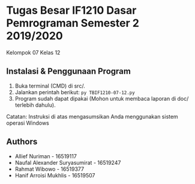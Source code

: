 # Tugas Besar IF1210 Dasar Pemrograman Semester 2 2019/2020
Kelompok 07 Kelas 12

## Instalasi & Penggunaan Program
1. Buka terminal (CMD) di src/.
2. Jalankan perintah berikut: ```py TBIF1210-07-12.py```
3. Program sudah dapat dipakai (Mohon untuk membaca laporan di doc/ terlebih dahulu).

Catatan: Instruksi di atas mengasumsikan Anda menggunakan sistem operasi Windows

##  Authors
* Allief Nuriman - 16519117
* Naufal Alexander Suryasumirat - 16519247
* Rahmat Wibowo - 16519377
* Hanif Arroisi Mukhlis - 16519507
